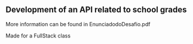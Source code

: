 ## Development of an API related to school grades

More information can be found in EnunciadodoDesafio.pdf

Made for a FullStack class

